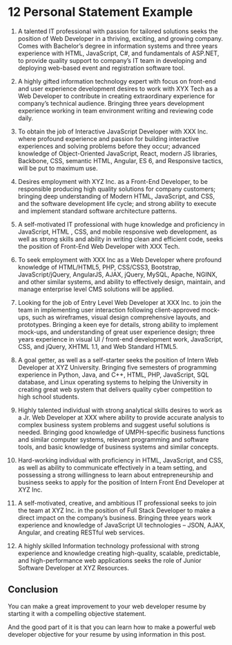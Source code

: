 # 12 Personal Statement Example

1. A talented IT professional with passion for tailored solutions seeks the position of Web Developer in a thriving, exciting, and growing company. Comes with Bachelor’s degree in information systems and three years experience with HTML, JavaScript, C#, and fundamentals of ASP.NET, to provide quality support to company’s IT team in developing and deploying web-based event and registration software tool.

2. A highly gifted information technology expert with focus on front-end and user experience development desires to work with XYX Tech as a Web Developer to contribute in creating extraordinary experience for company’s technical audience. Bringing three years development experience working in team environment writing and reviewing code daily.

3. To obtain the job of Interactive JavaScript Developer with XXX Inc. where profound experience and passion for building interactive experiences and solving problems before they occur; advanced knowledge of Object-Oriented JavaScript, React, modern JS libraries, Backbone, CSS, semantic HTML, Angular, ES 6, and Responsive tactics, will be put to maximum use.

4. Desires employment with XYZ Inc. as a Front-End Developer, to be responsible producing high quality solutions for company customers; bringing deep understanding of Modern HTML, JavaScript, and CSS, and the software development life cycle; and strong ability to execute and implement standard software architecture patterns.

5. A self-motivated IT professional with huge knowledge and proficiency in JavaScript, HTML , CSS, and mobile responsive web development, as well as strong skills and ability in writing clean and efficient code, seeks the position of Front-End Web Developer with XXX Tech.

6. To seek employment with XXX Inc as a Web Developer where profound knowledge of HTML/HTML5, PHP, CSS/CSS3, Bootstrap, JavaScript/jQuery, AngularJS, AJAX, jQuery, MySQL, Apache, NGINX, and other similar systems, and ability to effectively design, maintain, and manage enterprise level CMS solutions will be applied.

7. Looking for the job of Entry Level Web Developer at XXX Inc. to join the team in implementing user interaction following client-approved mock-ups, such as wireframes, visual design comprehensive layouts, and prototypes. Bringing a keen eye for details, strong ability to implement mock-ups, and understanding of great user experience design; three years experience in visual UI / front-end development work, JavaScript, CSS, and jQuery, XHTML 1.1, and Web Standard HTML5.

8. A goal getter, as well as a self-starter seeks the position of Intern Web Developer at XYZ University. Bringing five semesters of programming experience in Python, Java, and C++, HTML, PHP, JavaScript, SQL database, and Linux operating systems to helping the University in creating great web system that delivers quality cyber competition to high school students.

9. Highly talented individual with strong analytical skills desires to work as a Jr. Web Developer at XXX where ability to provide accurate analysis to complex business system problems and suggest useful solutions is needed. Bringing good knowledge of UMPH-specific business functions and similar computer systems, relevant programming and software tools, and basic knowledge of business systems and similar concepts.

10. Hard-working individual with proficiency in HTML, JavaScript, and CSS, as well as ability to communicate effectively in a team setting, and possessing a strong willingness to learn about entrepreneurship and business seeks to apply for the position of Intern Front End Developer at XYZ Inc.

11. A self-motivated, creative, and ambitious IT professional seeks to join the team at XYZ Inc. in the position of Full Stack Developer to make a direct impact on the company’s business. Bringing three years work experience and knowledge of JavaScript UI technologies – JSON, AJAX, Angular, and creating RESTful web services.

12. A highly skilled Information technology professional with strong experience and knowledge creating high-quality, scalable, predictable, and high-performance web applications seeks the role of Junior Software Developer at XYZ Resources.

## Conclusion

You can make a great improvement to your web developer resume by starting it with a compelling objective statement.

And the good part of it is that you can learn how to make a powerful web developer objective for your resume by using information in this post.